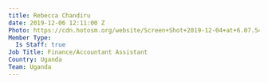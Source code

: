 ```yaml
---
title: Rebecca Chandiru
date: 2019-12-06 12:11:00 Z
Photo: https://cdn.hotosm.org/website/Screen+Shot+2019-12-04+at+6.07.54+PM.png
Member Type:
  Is Staff: true
Job Title: Finance/Accountant Assistant
Country: Uganda
Team: Uganda
---
```


